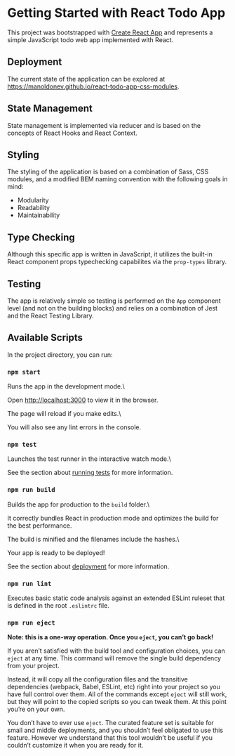 
# Getting Started with React Todo App

  

This project was bootstrapped with [Create React App](https://github.com/facebook/create-react-app) and represents a simple JavaScript todo web app implemented with React. 

## Deployment
The current state of the application can be explored at https://manoldonev.github.io/react-todo-app-css-modules.

## State Management
State management is implemented via reducer and is based on the concepts of React Hooks and React Context.

## Styling
The styling of the application is based on a combination of Sass, CSS modules, and a modified BEM naming convention with the following goals in mind:

 - Modularity
 - Readability
 - Maintainability

## Type Checking

Although this specific app is written in JavaScript, it utilizes the built-in React component props typechecking capabilites via the `prop-types` library.

## Testing

The app is relatively simple so testing is performed on the `App` component level (and not on the building blocks) and relies on a combination of Jest and the React Testing Library.
  

## Available Scripts

  

In the project directory, you can run:

  

### `npm start`

  

Runs the app in the development mode.\

Open [http://localhost:3000](http://localhost:3000) to view it in the browser.

  

The page will reload if you make edits.\

You will also see any lint errors in the console.

  

### `npm test`

  

Launches the test runner in the interactive watch mode.\

See the section about [running tests](https://facebook.github.io/create-react-app/docs/running-tests) for more information.

  

### `npm run build`

  

Builds the app for production to the `build` folder.\

It correctly bundles React in production mode and optimizes the build for the best performance.

  

The build is minified and the filenames include the hashes.\

Your app is ready to be deployed!

  

See the section about [deployment](https://facebook.github.io/create-react-app/docs/deployment) for more information.



### `npm run lint`

Executes basic static code analysis against an extended ESLint ruleset that is defined in the root `.eslintrc` file.

 

### `npm run eject`

  

**Note: this is a one-way operation. Once you `eject`, you can’t go back!**

  

If you aren’t satisfied with the build tool and configuration choices, you can `eject` at any time. This command will remove the single build dependency from your project.

  

Instead, it will copy all the configuration files and the transitive dependencies (webpack, Babel, ESLint, etc) right into your project so you have full control over them. All of the commands except `eject` will still work, but they will point to the copied scripts so you can tweak them. At this point you’re on your own.

  

You don’t have to ever use `eject`. The curated feature set is suitable for small and middle deployments, and you shouldn’t feel obligated to use this feature. However we understand that this tool wouldn’t be useful if you couldn’t customize it when you are ready for it.
